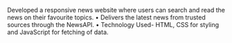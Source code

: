 Developed a responsive news website where users can search and read the news on their favourite topics.
• Delivers the latest news from trusted sources through the NewsAPI.
• Technology Used- HTML, CSS for styling and JavaScript for fetching of data.
